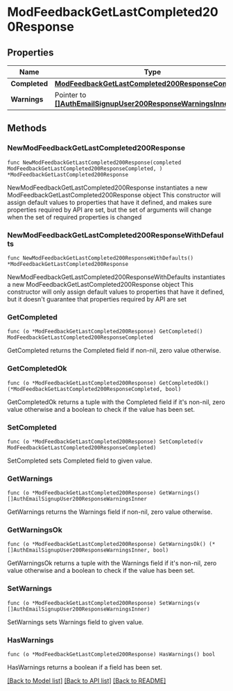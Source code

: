 # ModFeedbackGetLastCompleted200Response

## Properties

Name | Type | Description | Notes
------------ | ------------- | ------------- | -------------
**Completed** | [**ModFeedbackGetLastCompleted200ResponseCompleted**](ModFeedbackGetLastCompleted200ResponseCompleted.md) |  | 
**Warnings** | Pointer to [**[]AuthEmailSignupUser200ResponseWarningsInner**](AuthEmailSignupUser200ResponseWarningsInner.md) |  | [optional] 

## Methods

### NewModFeedbackGetLastCompleted200Response

`func NewModFeedbackGetLastCompleted200Response(completed ModFeedbackGetLastCompleted200ResponseCompleted, ) *ModFeedbackGetLastCompleted200Response`

NewModFeedbackGetLastCompleted200Response instantiates a new ModFeedbackGetLastCompleted200Response object
This constructor will assign default values to properties that have it defined,
and makes sure properties required by API are set, but the set of arguments
will change when the set of required properties is changed

### NewModFeedbackGetLastCompleted200ResponseWithDefaults

`func NewModFeedbackGetLastCompleted200ResponseWithDefaults() *ModFeedbackGetLastCompleted200Response`

NewModFeedbackGetLastCompleted200ResponseWithDefaults instantiates a new ModFeedbackGetLastCompleted200Response object
This constructor will only assign default values to properties that have it defined,
but it doesn't guarantee that properties required by API are set

### GetCompleted

`func (o *ModFeedbackGetLastCompleted200Response) GetCompleted() ModFeedbackGetLastCompleted200ResponseCompleted`

GetCompleted returns the Completed field if non-nil, zero value otherwise.

### GetCompletedOk

`func (o *ModFeedbackGetLastCompleted200Response) GetCompletedOk() (*ModFeedbackGetLastCompleted200ResponseCompleted, bool)`

GetCompletedOk returns a tuple with the Completed field if it's non-nil, zero value otherwise
and a boolean to check if the value has been set.

### SetCompleted

`func (o *ModFeedbackGetLastCompleted200Response) SetCompleted(v ModFeedbackGetLastCompleted200ResponseCompleted)`

SetCompleted sets Completed field to given value.


### GetWarnings

`func (o *ModFeedbackGetLastCompleted200Response) GetWarnings() []AuthEmailSignupUser200ResponseWarningsInner`

GetWarnings returns the Warnings field if non-nil, zero value otherwise.

### GetWarningsOk

`func (o *ModFeedbackGetLastCompleted200Response) GetWarningsOk() (*[]AuthEmailSignupUser200ResponseWarningsInner, bool)`

GetWarningsOk returns a tuple with the Warnings field if it's non-nil, zero value otherwise
and a boolean to check if the value has been set.

### SetWarnings

`func (o *ModFeedbackGetLastCompleted200Response) SetWarnings(v []AuthEmailSignupUser200ResponseWarningsInner)`

SetWarnings sets Warnings field to given value.

### HasWarnings

`func (o *ModFeedbackGetLastCompleted200Response) HasWarnings() bool`

HasWarnings returns a boolean if a field has been set.


[[Back to Model list]](../README.md#documentation-for-models) [[Back to API list]](../README.md#documentation-for-api-endpoints) [[Back to README]](../README.md)


